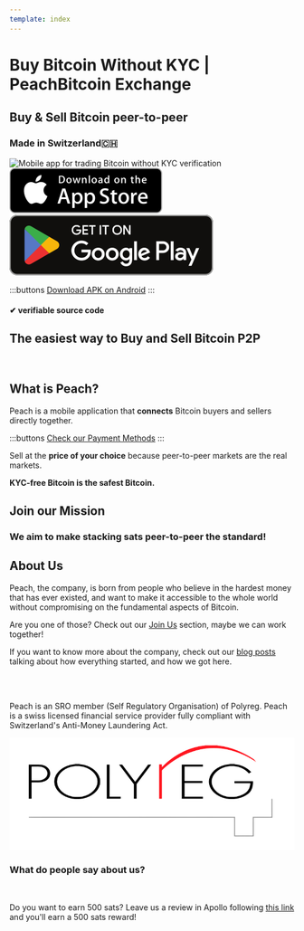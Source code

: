 ```yaml
---
template: index
---
```


<!--[teaser]-->

# Buy Bitcoin Without KYC | PeachBitcoin Exchange

## Buy & Sell Bitcoin <span>peer-to-peer</span>

### Made in Switzerland🇨🇭

<div class="inner-wrap">

<img src="/img/phones.png" alt="Mobile app for trading Bitcoin without KYC verification" />

<div>
  <div class="md:flex items-end">
    <a href="https://testflight.apple.com/join/wfSPFEWG"><img class="h-180px md:h-90px" src="/img/home/download-on-the-app-store.svg" alt="Donwload Bitcoin app on the App Store without KYC verification"></a>
    <a class="md:ml-4" href="https://play.google.com/store/apps/details?id=com.peachbitcoin.peach.mainnet"><img class="h-180px md:h-90px" src="/img/home/get-it-on-google-play.svg" alt="Get Bitcoin app on Google Play store without ID verificatiot"></a>
  </div>

:::buttons
[Download APK on Android](/apk/)
:::

</div>

</div>

#### ✔ verifiable source code

<!--[top]-->

## The easiest way to Buy and Sell Bitcoin P2P

<br>

## What is Peach?

Peach is a mobile application that **connects** Bitcoin buyers and sellers directly together.

:::buttons
[Check our Payment Methods](/how-it-works/#available-payment-methods)
:::

Sell at the **price of your choice** because peer-to-peer markets are the real markets.

**KYC-free Bitcoin is the safest Bitcoin.**

<!--[mission]-->

## Join our Mission

### We aim to make stacking sats peer-to-peer the standard!

<!--[about]-->

## About Us

Peach, the company, is born from people who believe in the hardest money that has ever existed, and want to make it accessible to the whole world without compromising on the fundamental aspects of Bitcoin.

Are you one of those? Check out our [Join Us](/join-us/) section, maybe we can work together!

If you want to know more about the company, check out our [blog posts](/blog/) talking about how everything started, and how we got here.

<br><br>

Peach is an SRO member (Self Regulatory Organisation) of Polyreg. Peach is a swiss licensed financial service provider fully compliant with Switzerland's Anti-Money Laundering Act.

<div class="flex justify-center"><div class="w-1/2">

<img src="/img/home/polyreg.png" alt="Swiss regulated Bitcoin exchange certified by Polyreg" />

</div></div>

### What do people say about us?

<br>
<div id="ap-widget-container" class="ap-widget-container" prod_code="peach" show ="top" bg_color="#FFFFFF" review_bg_color = "#FFFFFF" text_color = "#000000"></div>

Do you want to earn 500 sats? Leave us a review in Apollo following [this link](https://heyapollo.com/invite-review?prod=peach) and you'll earn a 500 sats reward!
